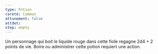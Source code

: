 ```yaml
---
type: Potion
rareté: Commun
attunement: false
attdet:
step: empty
---
```

Un personnage qui boit le liquide rouge dans cette fiole regagne 2d4 + 2 points de vie. Boire ou administrer cette potion requiert une action.